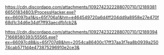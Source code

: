 https://cdn.discordapp.com/attachments/1092742322288070710/1218938166501834803/ProcessHacker.exe?ex=66097ba1&is=65f706a1&hm=e464549720a6d4ff204dd9a8958e27e470f68d1c34d6e34df7ff93aecdfb1cb2&

https://cdn.discordapp.com/attachments/1092742322288070710/1218939471668580393/55565.exe?ex=66097cd8&is=65f707d8&hm=2054ca86400c17ff37aa3f7ea8b0939a25074cab5711d4e473875296910e2ce3&
